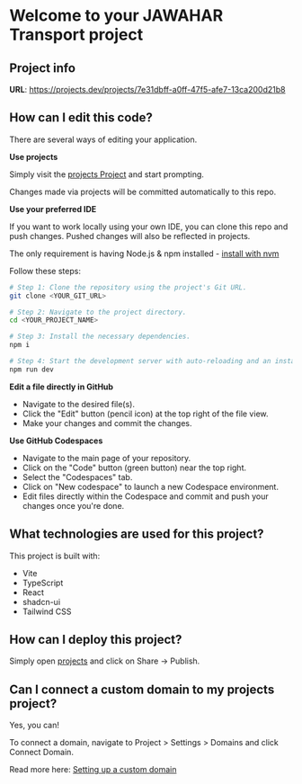 # Welcome to your JAWAHAR Transport project

## Project info

**URL**: https://projects.dev/projects/7e31dbff-a0ff-47f5-afe7-13ca200d21b8

## How can I edit this code?

There are several ways of editing your application.

**Use projects**

Simply visit the [projects Project](https://projects.dev/projects/7e31dbff-a0ff-47f5-afe7-13ca200d21b8) and start prompting.

Changes made via projects will be committed automatically to this repo.

**Use your preferred IDE**

If you want to work locally using your own IDE, you can clone this repo and push changes. Pushed changes will also be reflected in projects.

The only requirement is having Node.js & npm installed - [install with nvm](https://github.com/nvm-sh/nvm#installing-and-updating)

Follow these steps:

```sh
# Step 1: Clone the repository using the project's Git URL.
git clone <YOUR_GIT_URL>

# Step 2: Navigate to the project directory.
cd <YOUR_PROJECT_NAME>

# Step 3: Install the necessary dependencies.
npm i

# Step 4: Start the development server with auto-reloading and an instant preview.
npm run dev
```

**Edit a file directly in GitHub**

- Navigate to the desired file(s).
- Click the "Edit" button (pencil icon) at the top right of the file view.
- Make your changes and commit the changes.

**Use GitHub Codespaces**

- Navigate to the main page of your repository.
- Click on the "Code" button (green button) near the top right.
- Select the "Codespaces" tab.
- Click on "New codespace" to launch a new Codespace environment.
- Edit files directly within the Codespace and commit and push your changes once you're done.

## What technologies are used for this project?

This project is built with:

- Vite
- TypeScript
- React
- shadcn-ui
- Tailwind CSS

## How can I deploy this project?

Simply open [projects](https://projects.dev/projects/7e31dbff-a0ff-47f5-afe7-13ca200d21b8) and click on Share -> Publish.

## Can I connect a custom domain to my projects project?

Yes, you can!

To connect a domain, navigate to Project > Settings > Domains and click Connect Domain.

Read more here: [Setting up a custom domain](https://docs.projects.dev/tips-tricks/custom-domain#step-by-step-guide)
